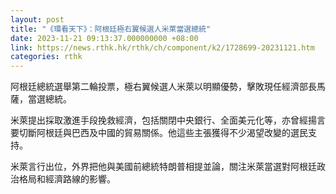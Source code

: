 ```yaml
---
layout: post
title: "《環看天下》：阿根廷極右翼候選人米萊當選總統"
date: 2023-11-21 09:13:37.000000000 +08:00
link: https://news.rthk.hk/rthk/ch/component/k2/1728699-20231121.htm
categories: rthk
---
```


阿根廷總統選舉第二輪投票，極右翼候選人米萊以明顯優勢，擊敗現任經濟部長馬薩，當選總統。

米萊提出採取激進手段挽救經濟，包括關閉中央銀行、全面美元化等，亦曾經揚言要切斷阿根廷與巴西及中國的貿易關係。他這些主張獲得不少渴望改變的選民支持。

米萊言行出位，外界把他與美國前總統特朗普相提並論，關注米萊當選對阿根廷政治格局和經濟路線的影響。
